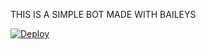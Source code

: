 THIS IS A SIMPLE BOT MADE WITH BAILEYS 




[![Deploy](https://www.herokucdn.com/deploy/button.svg)](https://heroku.com/deploy?template=https://github.com/Abhishekvao78/sc-english/)
